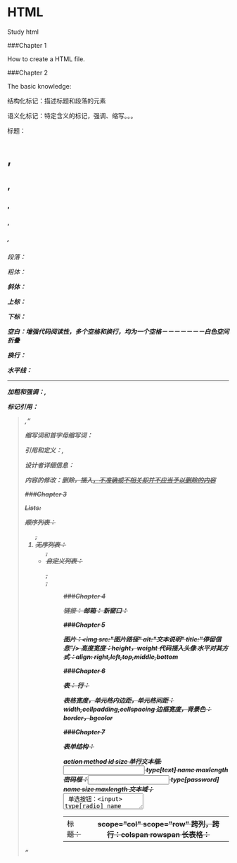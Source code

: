 # HTML
Study html

###Chapter 1

How to create a HTML file.

###Chapter 2

The basic knowledge:

结构化标记：描述标题和段落的元素

语义化标记：特定含义的标记，强调、缩写。。。

标题：<h1>,<h2>,<h3>,<h4>,<h5>,<h6>

段落：<p>

粗体：<b>

斜体：<i>

上标：<sup>

下标：<sub>

空白：增强代码阅读性，多个空格和换行，均为一个空格－－－－－－－白色空间折叠

换行：<br />

水平线：<hr />

加粗和强调：<strong>,<em>

标记引用：<blockquote>,<q>

缩写词和首字母缩写词：<abbr title="">

引用和定义：<cite>,<dfn>

设计者详细信息：<address>

内容的修改：删除<del>，插入<ins>，<s>不准确或不相关却并不应当予以删除的内容

###Chapter 3

Lists:

顺序列表：<ol>,<li>
无序列表：<ul>,<li>
自定义列表：<dl>,<dt>,<dd>

###Chapter 4

链接：<a>
邮箱：<mailto>
新窗口：<target>

###Chapter 5

图片：<img src:"图片路径" alt:"文本说明" title:"停留信息"/>
高度宽度：height，weight
代码插入头像
水平对其方式：align: right,left,top,middle,bottom

###Chapter 6

表：<table>
行：<tr> <td>
标题：<th> scope="col" scope="row"
跨列，跨行：colspan rowspan
长表格：<thead> <tbody> <tfoot>

表格宽度，单元格内边距，单元格间距：width,cellpadding,cellspacing
边框宽度，背景色：border，bgcolor

###Chapter 7

表单结构：<form> action method id size 
单行文本框: <input> type[text] name maxlength 
密码框：<input> type[password] name size maxlength
文本域；<textarea>
单选按钮：<input> type[radio] name value checked
复选框：<input> type[checkbox] name value checked
下拉列表框：<select> name <option> value selected
多选框：<select> size multiple
文件上传域：<input> type[file]
提交按钮：<input> type[submit] name value
头像按钮: <input> type[image]
按钮和隐藏控件：<button> <input> type[hidden]
标签表单控件：<label> for id 
组合表单元素： <fieldset> <legend>
HTML5:
表单验证：required
日期控件：<input> type[date]
电子邮件：<input> type[email]
URL: <input> type[url]
搜索输入控件：<input> type[search] placeholder










































